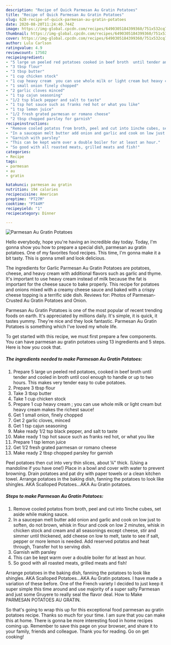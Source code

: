 ```yaml
---
description: "Recipe of Quick Parmesan Au Gratin Potatoes"
title: "Recipe of Quick Parmesan Au Gratin Potatoes"
slug: 628-recipe-of-quick-parmesan-au-gratin-potatoes
date: 2020-08-20T11:24:40.744Z
image: https://img-global.cpcdn.com/recipes/6490305184399360/751x532cq70/parmesan-au-gratin-potatoes-recipe-main-photo.jpg
thumbnail: https://img-global.cpcdn.com/recipes/6490305184399360/751x532cq70/parmesan-au-gratin-potatoes-recipe-main-photo.jpg
cover: https://img-global.cpcdn.com/recipes/6490305184399360/751x532cq70/parmesan-au-gratin-potatoes-recipe-main-photo.jpg
author: Lulu Carlson
ratingvalue: 4.9
reviewcount: 17502
recipeingredient:
- "5 large un peeled red potatoes cooked in beef broth  until tender and cooled in broth until cool enough to handle or up to two hours This makes very tender easy to cube potatoes"
- "3 tbsp flour"
- "3 tbsp butter"
- "1 cup chicken stock"
- "1 cup heavy cream  you can use whole milk or light cream but heavy cream makes the richest sauce"
- "1 small onion finely chopped"
- "2 garlic cloves minced"
- "1 tsp cajun seasoning"
- "1/2 tsp black pepper and salt to taste"
- "1 tsp hot sauce such as franks red hot or what you like"
- "1 tsp lemon juice"
- "1/2 fresh grated parmesan or romano cheese"
- "2 tbsp chopped parsley for garnish"
recipeinstructions:
- "Remove cooled potatos from broth, peel and cut into 1inche cubes, set aside while making sauce."
- "In a saucepan melt butter add onion and garlic and cook on low just to soften, do not brown, whisk in flour and cook on low 2 minutes, whisk in chicken stock and cream and all seasonings except cheese,  stir and simmer until thickened, add cheese on low to melt, taste to see if salt, pepper or more lemon is needed. Add reserved potatos and heat through, Transfer hot to serving dish."
- "Garnish with parsley"
- "This can be kept warm over a double boiler for at least an hour."
- "So good with all roasted meats, grilled meats and fish!"
categories:
- Recipe
tags:
- parmesan
- au
- gratin

katakunci: parmesan au gratin 
nutrition: 194 calories
recipecuisine: American
preptime: "PT27M"
cooktime: "PT44M"
recipeyield: "1"
recipecategory: Dinner

---
```



![Parmesan Au Gratin Potatoes](https://img-global.cpcdn.com/recipes/6490305184399360/751x532cq70/parmesan-au-gratin-potatoes-recipe-main-photo.jpg)

Hello everybody, hope you're having an incredible day today. Today, I'm gonna show you how to prepare a special dish, parmesan au gratin potatoes. One of my favorites food recipes. This time, I'm gonna make it a bit tasty. This is gonna smell and look delicious.

The ingredients for Garlic Parmesan Au Gratin Potatoes are potatoes, cheese, and heavy cream with additional flavors such as garlic and thyme. It&#39;s important to use heavy cream instead of milk because the fat is important for the cheese sauce to bake properly. This recipe for potatoes and onions mixed with a creamy cheese sauce and baked with a crispy cheese topping is a terrific side dish. Reviews for: Photos of Parmesan-Crusted Au Gratin Potatoes and Onion.

Parmesan Au Gratin Potatoes is one of the most popular of recent trending foods on earth. It's appreciated by millions daily. It's simple, it is quick, it tastes yummy. They're nice and they look fantastic. Parmesan Au Gratin Potatoes is something which I've loved my whole life.


To get started with this recipe, we must first prepare a few components. You can have parmesan au gratin potatoes using 13 ingredients and 5 steps. Here is how you cook that.

<!--inarticleads1-->

##### The ingredients needed to make Parmesan Au Gratin Potatoes:

1. Prepare 5 large un peeled red potatoes, cooked in beef broth  until tender and cooled in broth until cool enough to handle or up to two hours. This makes very tender easy to cube potatoes.
1. Prepare 3 tbsp flour
1. Take 3 tbsp butter
1. Take 1 cup chicken stock
1. Prepare 1 cup heavy cream ; you can use whole milk or light cream but heavy cream makes the richest sauce!
1. Get 1 small onion, finely chopped
1. Get 2 garlic cloves, minced
1. Get 1 tsp cajun seasoning
1. Make ready 1/2 tsp black pepper, and salt to taste
1. Make ready 1 tsp hot sauce such as franks red hot, or what you like
1. Prepare 1 tsp lemon juice
1. Get 1/2 fresh grated parmesan or romano cheese
1. Make ready 2 tbsp chopped parsley for garnish


Peel potatoes then cut into very thin slices, about ¼&#34; thick. (Using a mandoline if you have one!) Place in a bowl and cover with water to prevent browning. Drain potatoes and pat dry with paper towels or a clean kitchen towel. Arrange potatoes in the baking dish, fanning the potatoes to look like shingles. AKA Scalloped Potatoes…AKA Au Gratin potatoes. 

<!--inarticleads2-->

##### Steps to make Parmesan Au Gratin Potatoes:

1. Remove cooled potatos from broth, peel and cut into 1inche cubes, set aside while making sauce.
1. In a saucepan melt butter add onion and garlic and cook on low just to soften, do not brown, whisk in flour and cook on low 2 minutes, whisk in chicken stock and cream and all seasonings except cheese,  stir and simmer until thickened, add cheese on low to melt, taste to see if salt, pepper or more lemon is needed. Add reserved potatos and heat through, Transfer hot to serving dish.
1. Garnish with parsley
1. This can be kept warm over a double boiler for at least an hour.
1. So good with all roasted meats, grilled meats and fish!


Arrange potatoes in the baking dish, fanning the potatoes to look like shingles. AKA Scalloped Potatoes…AKA Au Gratin potatoes. I have made a variation of these before. One of the French variety I decided to just keep it super simple this time around and use majority of a super salty Parmesan and just some Gruyere to really seal the flavor deal. How to Make PARMESAN POTATOES AU GRATIN. 

So that's going to wrap this up for this exceptional food parmesan au gratin potatoes recipe. Thanks so much for your time. I am sure that you can make this at home. There is gonna be more interesting food in home recipes coming up. Remember to save this page on your browser, and share it to your family, friends and colleague. Thank you for reading. Go on get cooking!
